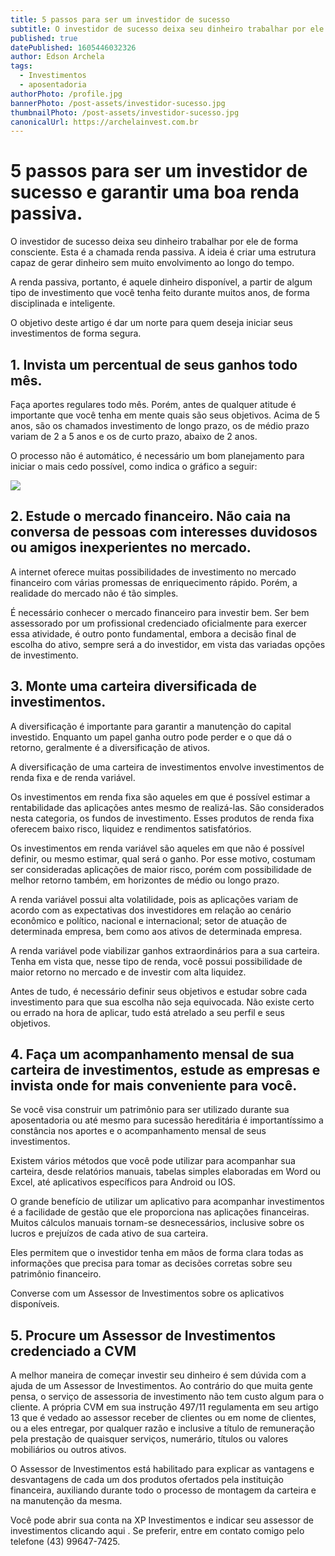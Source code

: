 ```yaml
---
title: 5 passos para ser um investidor de sucesso
subtitle: O investidor de sucesso deixa seu dinheiro trabalhar por ele de forma consciente. Esta é a chamada renda passiva. A ideia é criar uma estrutura capaz de gerar dinheiro sem muito envolvimento ao longo do tempo.
published: true
datePublished: 1605446032326
author: Edson Archela
tags:
  - Investimentos
  - aposentadoria
authorPhoto: /profile.jpg
bannerPhoto: /post-assets/investidor-sucesso.jpg
thumbnailPhoto: /post-assets/investidor-sucesso.jpg
canonicalUrl: https://archelainvest.com.br
---
```


# 5 passos para ser um investidor de sucesso e garantir uma boa renda passiva.

O investidor de sucesso deixa seu dinheiro trabalhar por ele de forma consciente. Esta é a chamada renda passiva. A ideia é criar uma estrutura capaz de gerar dinheiro sem muito envolvimento ao longo do tempo.

A renda passiva, portanto, é aquele dinheiro disponível, a partir de algum tipo de investimento que você tenha feito durante muitos anos, de forma disciplinada e inteligente.

O objetivo deste artigo é dar um norte para quem deseja iniciar seus investimentos de forma segura.

## 1. Invista um percentual de seus ganhos todo mês.

Faça aportes regulares todo mês. Porém, antes de qualquer atitude é importante que você tenha em mente quais são seus objetivos. Acima de 5 anos, são os chamados investimento de longo prazo, os de médio prazo variam de 2 a 5 anos e os de curto prazo, abaixo de 2 anos.

O processo não é automático, é necessário um bom planejamento para iniciar o mais cedo possível, como indica o gráfico a seguir:

<img src="/post-assets/postImage.png"/>

## 2. Estude o mercado financeiro. Não caia na conversa de pessoas com interesses duvidosos ou amigos inexperientes no mercado.

A internet oferece muitas possibilidades de investimento no mercado financeiro com várias promessas de enriquecimento rápido. Porém, a realidade do mercado não é tão simples.

É necessário conhecer o mercado financeiro para investir bem. Ser bem assessorado por um profissional credenciado oficialmente para exercer essa atividade, é outro ponto fundamental, embora a decisão final de escolha do ativo, sempre será a do investidor, em vista das variadas opções de investimento.

## 3. Monte uma carteira diversificada de investimentos.

A diversificação é importante para garantir a manutenção do capital investido. Enquanto um papel ganha outro pode perder e o que dá o retorno, geralmente é a diversificação de ativos.

A diversificação de uma carteira de investimentos envolve investimentos de renda fixa e de renda variável.

Os investimentos em renda fixa são aqueles em que é possível estimar a rentabilidade das aplicações antes mesmo de realizá-las. São considerados nesta categoria, os fundos de investimento. Esses produtos de renda fixa oferecem baixo risco, liquidez e rendimentos satisfatórios.

Os investimentos em renda variável são aqueles em que não é possível definir, ou mesmo estimar, qual será o ganho. Por esse motivo, costumam ser consideradas aplicações de maior risco, porém com possibilidade de melhor retorno também, em horizontes de médio ou longo prazo.

A renda variável possui alta volatilidade, pois as aplicações variam de acordo com as expectativas dos investidores em relação ao cenário econômico e político, nacional e internacional; setor de atuação de determinada empresa, bem como aos ativos de determinada empresa.

A renda variável pode viabilizar ganhos extraordinários para a sua carteira. Tenha em vista que, nesse tipo de renda, você possui possibilidade de maior retorno no mercado e de investir com alta liquidez.

Antes de tudo, é necessário definir seus objetivos e estudar sobre cada investimento para que sua escolha não seja equivocada. Não existe certo ou errado na hora de aplicar, tudo está atrelado a seu perfil e seus objetivos.

## 4. Faça um acompanhamento mensal de sua carteira de investimentos, estude as empresas e invista onde for mais conveniente para você.

Se você visa construir um patrimônio para ser utilizado durante sua aposentadoria ou até mesmo para sucessão hereditária é importantíssimo a constância nos aportes e o acompanhamento mensal de seus investimentos.

Existem vários métodos que você pode utilizar para acompanhar sua carteira, desde relatórios manuais, tabelas simples elaboradas em Word ou Excel, até aplicativos específicos para Android ou IOS.

O grande benefício de utilizar um aplicativo para acompanhar investimentos é a facilidade de gestão que ele proporciona nas aplicações financeiras. Muitos cálculos manuais tornam-se desnecessários, inclusive sobre os lucros e prejuízos de cada ativo de sua carteira.

Eles permitem que o investidor tenha em mãos de forma clara todas as informações que precisa para tomar as decisões corretas sobre seu patrimônio financeiro.

Converse com um Assessor de Investimentos sobre os aplicativos disponíveis.

## 5. Procure um Assessor de Investimentos credenciado a CVM

A melhor maneira de começar investir seu dinheiro é sem dúvida com a ajuda de um Assessor de Investimentos. Ao contrário do que muita gente pensa, o serviço de assessoria de investimento não tem custo algum para o cliente. A própria CVM em sua instrução 497/11 regulamenta em seu artigo 13 que é vedado ao assessor receber de clientes ou em nome de clientes, ou a eles entregar, por qualquer razão e inclusive a título de remuneração pela prestação de quaisquer serviços, numerário, títulos ou valores mobiliários ou outros ativos.

O Assessor de Investimentos está habilitado para explicar as vantagens e desvantagens de cada um dos produtos ofertados pela instituição financeira, auxiliando durante todo o processo de montagem da carteira e na manutenção da mesma.

Você pode abrir sua conta na XP Investimentos e indicar seu assessor de investimentos clicando aqui . Se preferir, entre em contato comigo pelo telefone (43) 99647-7425.
